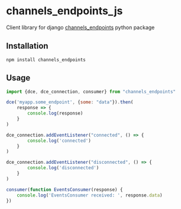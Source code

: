 # channels_endpoints_js
Client library for django [channels_endpoints](https://pypi.org/project/channels-endpoints/) python package

## Installation

```shell
npm install channels_endpoints
```

## Usage

```js
import {dce, dce_connection, consumer} from "channels_endpoints"

dce('myapp.some_endpoint', {some: "data"}).then(
    response => {
        console.log(response)
    }
)

dce_connection.addEventListener("connected", () => {
        console.log('connected')
    }
)

dce_connection.addEventListener("disconnected", () => {
        console.log('disconnected')
    }
)

consumer(function EventsConsumer(response) {
    console.log('EventsConsumer received: ', response.data)
})

```

